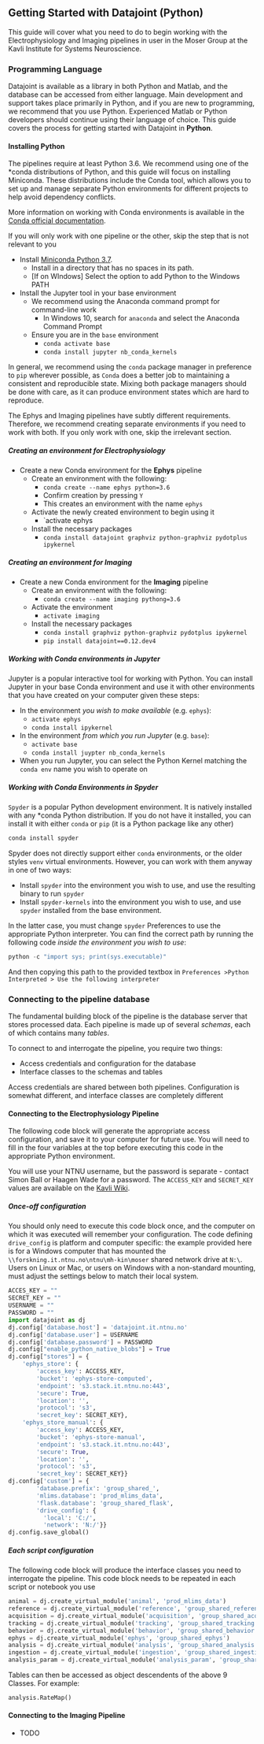 ## Getting Started with Datajoint (Python)

This guide will cover what you need to do to begin working with the Electrophysiology and Imaging pipelines in user in the Moser Group at the Kavli Institute for Systems Neuroscience. 

### Programming Language

Datajoint is available as a library in both Python and Matlab, and the database can be accessed from either language. Main development and support takes place primarily in Python, and if you are new to programming, we recommend that you use Python. Experienced Matlab or Python developers should continue using their language of choice. This guide covers the process for getting started with Datajoint in **Python**.

#### Installing Python

The pipelines require at least Python 3.6. We recommend using one of the *conda distributions of Python, and this guide will focus on installing Miniconda. These distributions include the Conda tool, which allows you to set up and manage separate Python environments for different projects to help avoid dependency conflicts. 

More information on working with Conda environments is available in the [Conda official documentation](https://docs.conda.io/projects/conda/en/latest/user-guide/tasks/manage-environments.html).

If you will only work with one pipeline or the other, skip the step that is not relevant to you

* Install [Miniconda Python 3.7](https://docs.conda.io/en/latest/miniconda.html).
  * Install in a directory that has no spaces in its path. 
  * [If on WIndows] Select the option to add Python to the Windows PATH
* Install the Jupyter tool in your base environment
  * We recommend using the Anaconda command prompt for command-line work
    * In Windows 10, search for `anaconda` and select the Anaconda Command Prompt
  * Ensure you are in the `base` environment
    * `conda activate base`
    * `conda install jupyter nb_conda_kernels` 

In general, we recommend using the `conda` package manager in preference to `pip` wherever possible, as `Conda` does a better job to maintaining a consistent and reproducible state. Mixing both package managers should be done with care, as it can produce environment states which are hard to reproduce.

The Ephys and Imaging pipelines have subtly different requirements. Therefore, we recommend creating separate environments if you need to work with both. If you only work with one, skip the irrelevant section. 

##### Creating an environment for Electrophysiology

* Create a new Conda environment for the **Ephys** pipeline
  * Create an environment with the following:
    * `conda create --name ephys python=3.6`
    * Confirm creation by pressing `Y`
    * This creates an environment with the name `ephys` 
  * Activate the newly created environment to begin using it
    * `activate ephys
  * Install the necessary packages
    * `conda install datajoint graphviz python-graphviz pydotplus ipykernel`

##### Creating an environment for Imaging 

* Create a new Conda environment for the **Imaging** pipeline
  * Create an environment with the following:
    * `conda create --name imaging pythong=3.6`
  * Activate the environment
    * `activate imaging`
  * Install the necessary packages
    * `conda install graphviz python-graphviz pydotplus ipykernel`
    * `pip install datajoint==0.12.dev4`

##### Working with Conda environments in Jupyter

Jupyter is a popular interactive tool for working with Python. You can install Jupyter in your base Conda environment and use it with other environments that you have created on your computer given these steps:

* In the environment _you wish to make available_ (e.g. `ephys`):
  * `activate ephys`
  * `conda install ipykernel`
* In the environment *from which you run Jupyter* (e.g. `base`):
  * `activate base`
  * `conda install juypter nb_conda_kernels`
* When you run Jupyter, you can select the Python Kernel matching the `conda env` name you wish to operate on

##### Working with Conda Environments in Spyder

`Spyder` is a popular Python development environment. It is natively installed with any *conda Python distribution. If you do not have it installed, you can install it with either `conda` or `pip` (it is a Python package like any other)

```python
conda install spyder
```



Spyder does not directly support either `conda` environments, or the older styles `venv` virtual environments. However, you can work with them anyway in one of two ways:

* Install `spyder` into the environment you wish to use, and use the resulting binary to run `spyder`
* Install `spyder-kernels` into the environment you wish to use, and use `spyder` installed from the base environment.

In the latter case, you must change `spyder` Preferences to use the appropriate Python interpreter. You can find the correct path by running the following code _inside the environment you wish to use_:

```python
python -c "import sys; print(sys.executable)"
```

And then copying this path to the provided textbox in `Preferences >Python Interpreted > Use the following interpreter`




### Connecting to the pipeline database

The fundamental building block of the pipeline is the database server that stores processed data. Each pipeline is made up of several _schemas_, each of which contains many _tables_. 

To connect to and interrogate the pipeline, you require two things:

* Access credentials and configuration for the database
* Interface classes to the schemas and tables

Access credentials are shared between both pipelines. Configuration is somewhat different, and interface classes are completely different 

#### Connecting to the Electrophysiology Pipeline

The following code block will generate the appropriate access configuration, and save it to your computer for future use. You will need to fill in the four variables at the top before executing this code in the appropriate Python environment.

You will use your NTNU username, but the password is separate - contact Simon Ball or Haagen Wade for a password. The `ACCESS_KEY` and `SECRET_KEY` values are available on the [Kavli Wiki](https://www.ntnu.no/wiki/display/kavli/DataJoint%3A+Electrophysiology+Pipeline).

##### Once-off configuration

You should only need to execute this code block once, and the computer on which it was executed will remember your configuration. The code defining `drive_config` is platform and computer specific: the example provided here is for a Windows computer that has mounted the `\\forskning.it.ntnu.no\ntnu\mh-kin\moser` shared network drive at `N:\`. Users on Linux or Mac, or users on Windows with a non-standard mounting, must adjust the settings below to match their local system. 

```python
ACCES_KEY = ""
SECRET_KEY = ""
USERNAME = ""
PASSWORD = ""
import datajoint as dj
dj.config['database.host'] = 'datajoint.it.ntnu.no'
dj.config['database.user'] = USERNAME
dj.config['database.password'] = PASSWORD
dj.config["enable_python_native_blobs"] = True
dj.config["stores"] = {
    'ephys_store': {   
        'access_key': ACCESS_KEY,
        'bucket': 'ephys-store-computed',
        'endpoint': 's3.stack.it.ntnu.no:443',
        'secure': True,
        'location': '',
        'protocol': 's3',
        'secret_key': SECRET_KEY},
    'ephys_store_manual': {   
        'access_key': ACCESS_KEY,
        'bucket': 'ephys-store-manual',
        'endpoint': 's3.stack.it.ntnu.no:443',
        'secure': True,
        'location': '',
        'protocol': 's3',
        'secret_key': SECRET_KEY}}
dj.config['custom'] = {
		'database.prefix': 'group_shared_',
		'mlims.database': 'prod_mlims_data',
        'flask.database': 'group_shared_flask',
        'drive_config': {
          'local': 'C:/',
          'network': 'N:/'}}
dj.config.save_global()
```



##### Each script configuration

The following code block will produce the interface classes you need to interrogate the pipeline. This code block needs to be repeated in each script or notebook you use

```python
animal = dj.create_virtual_module('animal', 'prod_mlims_data')
reference = dj.create_virtual_module('reference', 'group_shared_reference')
acquisition = dj.create_virtual_module('acquisition', 'group_shared_acquisition')
tracking = dj.create_virtual_module('tracking', 'group_shared_tracking')
behavior = dj.create_virtual_module('behavior', 'group_shared_behavior')
ephys = dj.create_virtual_module('ephys', 'group_shared_ephys')
analysis = dj.create_virtual_module('analysis', 'group_shared_analysis')
ingestion = dj.create_virtual_module('ingestion', 'group_shared_ingestion')
analysis_param = dj.create_virtual_module('analysis_param', 'group_shared_analysis_param')
```

Tables can then be accessed as object descendents of the above 9 Classes. For example:

```python
analysis.RateMap()
```





#### Connecting to the Imaging Pipeline

* TODO